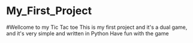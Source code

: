 # My_First_Project
#Wellcome to my Tic Tac toe 
This is my first project and it's a dual game, and it's very simple and written in Python
Have fun with the game
